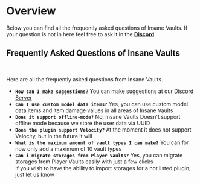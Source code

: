 # Overview
Below you can find all the frequently asked questions of Insane Vaults. If your question is not in here feel free to ask it in the **[Discord](https://discord.gg/3JuHDm8)**
<br>

## Frequently Asked Questions of Insane Vaults
<br>

Here are all the frequently asked questions from Insane Vaults.
<br>

* **`How can I make suggestions?`**
  You can make suggestions at our [Discord Server](https://discord.gg/3JuHDm8s)
* **`Can I use custom model data items?`** 
  Yes, you can use custom model data items and item damage values in all areas of Insane Vaults
* **`Does it support offline-mode?`** 
  No, Insane Vaults Doesn't support offline mode because we store the user data via UUID
* **`Does the plugin support Velocity?`**
  At the moment it does not support Velocity, but in the future it will
* **`What is the maximum amount of vault types I can make?`**
  You can for now only add a maximum of 10 vault types
* **`Can i migrate storages from Player Vaults?`**
  Yes, you can migrate storages from Player Vaults easily with just a few clicks<br>
  If you wish to have the ability to import storages for a not listed plugin, just let us know
